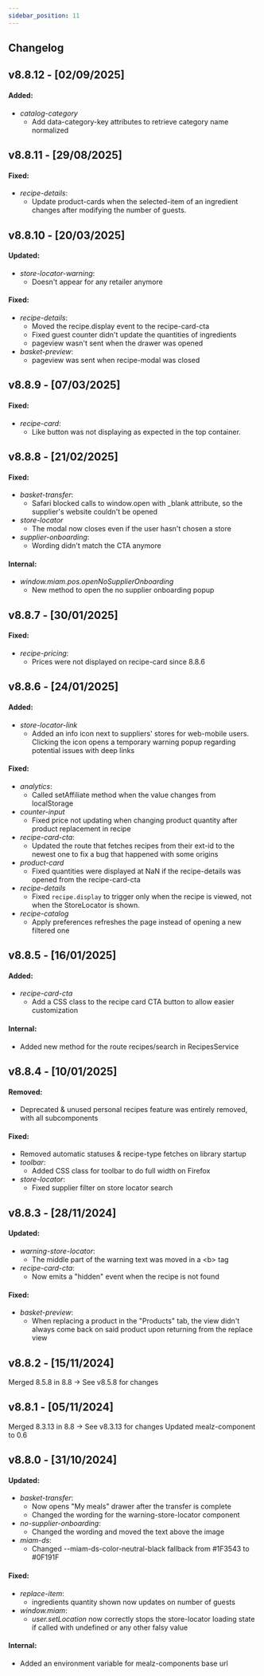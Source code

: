 ```yaml
---
sidebar_position: 11
---
```


## Changelog

## v8.8.12 - [02/09/2025]

#### Added:
- *catalog-category*
  - Add data-category-key attributes to retrieve category name normalized

## v8.8.11 - [29/08/2025]

#### Fixed:
- *recipe-details*:
  - Update product-cards when the selected-item of an ingredient changes after modifying the number of guests.

## v8.8.10 - [20/03/2025]

#### Updated:
- *store-locator-warning*:
  - Doesn't appear for any retailer anymore

#### Fixed:
- *recipe-details*:
  - Moved the recipe.display event to the recipe-card-cta
  - Fixed guest counter didn't update the quantities of ingredients
  - pageview wasn't sent when the drawer was opened
- *basket-preview*:
  - pageview was sent when recipe-modal was closed

## v8.8.9 - [07/03/2025]

#### Fixed:
- *recipe-card*:
  - Like button was not displaying as expected in the top container.

## v8.8.8 - [21/02/2025]

#### Fixed:
- *basket-transfer*:
  - Safari blocked calls to window.open with _blank attribute, so the supplier's website couldn't be opened
- *store-locator*
  - The modal now closes even if the user hasn't chosen a store
- *supplier-onboarding*:
  - Wording didn't match the CTA anymore

#### Internal:
- *window.miam.pos.openNoSupplierOnboarding*
  - New method to open the no supplier onboarding popup

## v8.8.7 - [30/01/2025]

#### Fixed:
- *recipe-pricing*:
  - Prices were not displayed on recipe-card since 8.8.6

## v8.8.6 - [24/01/2025]

#### Added:
- *store-locator-link*
  - Added an info icon next to suppliers' stores for web-mobile users. Clicking the icon opens a temporary warning popup regarding potential issues with deep links

#### Fixed:
- *analytics*:
  - Called setAffiliate method when the value changes from localStorage
- *counter-input*
  - Fixed price not updating when changing product quantity after product replacement in recipe
- *recipe-card-cta*:
  - Updated the route that fetches recipes from their ext-id to the newest one to fix a bug that happened with some origins
- *product-card*
  - Fixed quantities were displayed at NaN if the recipe-details was opened from the recipe-card-cta
- *recipe-details*
  - Fixed `recipe.display` to trigger only when the recipe is viewed, not when the StoreLocator is shown.
- *recipe-catalog*
  - Apply preferences refreshes the page instead of opening a new filtered one

## v8.8.5 - [16/01/2025]

#### Added:
- *recipe-card-cta*
  - Add a CSS class to the recipe card CTA button to allow easier customization

#### Internal:
- Added new method for the route recipes/search in RecipesService

## v8.8.4 - [10/01/2025]

#### Removed:
- Deprecated & unused personal recipes feature was entirely removed, with all subcomponents

#### Fixed:
- Removed automatic statuses & recipe-type fetches on library startup
- *toolbar*:
  - Added CSS class for toolbar to do full width on Firefox
- *store-locator*:
  - Fixed supplier filter on store locator search

## v8.8.3 - [28/11/2024]

#### Updated:
- *warning-store-locator*:
  - The middle part of the warning text was moved in a \<b\> tag
- *recipe-card-cta*:
  - Now emits a "hidden" event when the recipe is not found

#### Fixed:
- *basket-preview*:
  - When replacing a product in the "Products" tab, the view didn't always come back on said product upon returning from the replace view

## v8.8.2 - [15/11/2024]

Merged 8.5.8 in 8.8 -> See v8.5.8 for changes

## v8.8.1 - [05/11/2024]

Merged 8.3.13 in 8.8 -> See v8.3.13 for changes
Updated mealz-component to 0.6

## v8.8.0 - [31/10/2024]

#### Updated:
- *basket-transfer*:
  - Now opens "My meals" drawer after the transfer is complete
  - Changed the wording for the warning-store-locator component
- *no-supplier-onboarding*:
  - Changed the wording and moved the text above the image
- *miam-ds*:
  - Changed --miam-ds-color-neutral-black fallback from #1F3543 to #0F191F

#### Fixed:
- *replace-item*:
  - ingredients quantity shown now updates on number of guests
- *window.miam*:
  - *user.setLocation* now correctly stops the store-locator loading state if called with undefined or any other falsy value

#### Internal:
- Added an environment variable for mealz-components base url